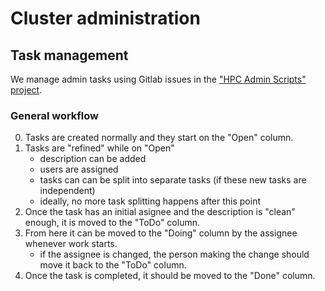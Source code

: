 # Cluster administration

## Task management

We manage admin tasks using Gitlab issues in the ["HPC Admin Scripts" project](https://gitlab.com/bu_cnio/hpc/admin/-/boards).

### General workflow

0. Tasks are created normally and they start on the "Open" column.
0. Tasks are "refined" while on "Open"
    - description can be added
    - users are assigned
    - tasks can can be split into separate tasks (if these new tasks are independent)
    - ideally, no more task splitting happens after this point
0. Once the task has an initial asignee and the description is "clean" enough, it is moved to the "ToDo" column.
0. From here it can be moved to the "Doing" column by the assignee whenever work starts.
    - if the assignee is changed, the person making the change should move it back to the "ToDo" column.
0. Once the task is completed, it should be moved to the "Done" column.
